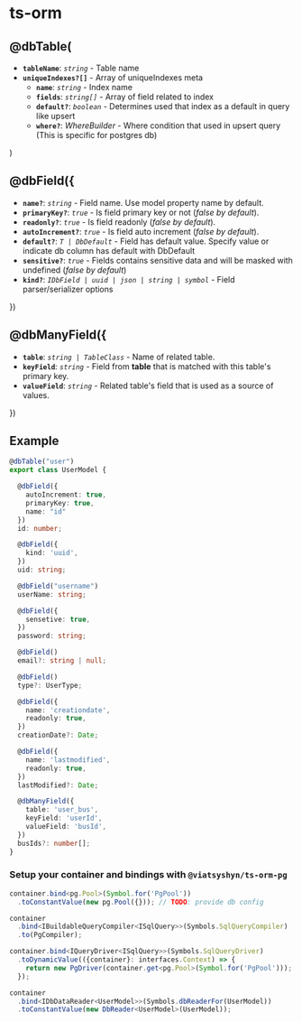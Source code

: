 # ts-orm

## @dbTable(
  * **`tableName`**: *`string`* - Table name
  * **`uniqueIndexes?[]`** - Array of uniqueIndexes meta
    * **`name`**: *`string`* - Index name
    * **`fields`**: *`string[]`* - Array of field related to index
    * **`default?`**: *`boolean`* - Determines used that index as a default in query like upsert
    * **`where?`**: *WhereBuilder* - Where condition that used in upsert query (This is specific for postgres db)

)

## @dbField({
  * **`name?`**: *`string`* - Field name. Use model property name by default.
  * **`primaryKey?`**: *`true`* - Is field primary key or not (*false by default*).
  * **`readonly?`**: *`true`* - Is field readonly (*false by default*).
  * **`autoIncrement?`**: *`true`* - Is field auto increment (*false by default*).
  * **`default?`**: *`T | DbDefault`* - Field has default value. Specify value or indicate db column has default with DbDefault
  * **`sensitive?`**: *`true`* - Fields contains sensitive data and will be masked with undefined (*false by default*)
  * **`kind?`**: *`IDbField | uuid | json | string | symbol`* - Field parser/serializer options

})

## @dbManyField({
  * **`table`**: *`string | TableClass`* - Name of related table.
  * **`keyField`**: *`string`* - Field from **table** that is matched with this table's primary key.
  * **`valueField`**: *`string`* - Related table's field that is used as a source of values.

})

## Example

```ts
@dbTable("user")
export class UserModel {

  @dbField({
    autoIncrement: true,
    primaryKey: true,
    name: "id"
  })
  id: number;

  @dbField({
    kind: 'uuid',
  })
  uid: string;

  @dbField("username")
  userName: string;

  @dbField({
    sensetive: true,
  })
  password: string;

  @dbField()
  email?: string | null;

  @dbField()
  type?: UserType;

  @dbField({
    name: 'creationdate',
    readonly: true,
  })
  creationDate?: Date;

  @dbField({
    name: 'lastmodified',
    readonly: true,
  })
  lastModified?: Date;

  @dbManyField({
    table: 'user_bus',
    keyField: 'userId',
    valueField: 'busId',
  })
  busIds?: number[];
}
```

### Setup your container and bindings with `@viatsyshyn/ts-orm-pg`

```ts
container.bind<pg.Pool>(Symbol.for('PgPool'))
  .toConstantValue(new pg.Pool({})); // TODO: provide db config

container
  .bind<IBuildableQueryCompiler<ISqlQuery>>(Symbols.SqlQueryCompiler)
  .to(PgCompiler);

container.bind<IQueryDriver<ISqlQuery>>(Symbols.SqlQueryDriver)
  .toDynamicValue(({container}: interfaces.Context) => {
    return new PgDriver(container.get<pg.Pool>(Symbol.for('PgPool')));
  });

container
  .bind<IDbDataReader<UserModel>>(Symbols.dbReaderFor(UserModel))
  .toConstantValue(new DbReader<UserModel>(UserModel));
```
